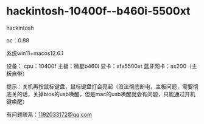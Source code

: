 # hackintosh-10400f--b460i-5500xt
hackintosh


oc：0.88


系统win11+macos12.6.1



设备：
cpu：10400f
主板：微星b460i
显卡：xfx5500xt
蓝牙网卡：ax200（主板自带）

提示：关机再按鼠标键盘，鼠标键盘灯会亮起（没法彻底断电，主板问题，需要彻底关的话，关掉bios的usb唤醒，但是mac的usb唤醒就会有问题，只能通过开机键唤醒）


有问题联系：1192033172@qq.com
